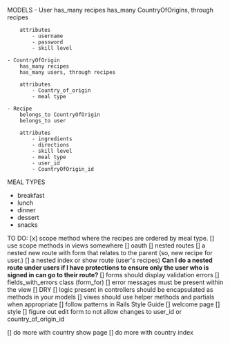 MODELS
    - User
        has_many recipes
        has_many CountryOfOrigins, through recipes

        attributes
            - username
            - password
            - skill level

    - CountryOfOrigin
        has_many recipes
        has_many users, through recipes

        attributes
            - Country_of_origin
            - meal type

    - Recipe
        belongs_to CountryOfOrigin
        belongs_to user

        attributes
            - ingredients
            - directions
            - skill level
            - meal type
            - user_id
            - CountryOfOrigin_id

MEAL TYPES 
- breakfast
- lunch
- dinner
- dessert
- snacks


TO DO:
[x] scope method where the recipes are ordered by meal type.
[] use scope methods in views somewhere
[] oauth
[] nested routes
    [] a nested new route with form that relates to the parent (so, new recipe for user.)
    [] a nested index or show route (user's recipes) **Can I do a nested route under users if I have protections to ensure only the user who is signed in can go to their route?**
[] forms should display validation errors
    [] fields_with_errors class (form_for)
    [] error messages must be present within the view
[] DRY
    [] logic present in controllers should be encapsulated as methods in your models
    [] viwes should use helper methods and partials when appropriate
    [] follow patterns in Rails Style Guide
[] welcome page
[] style
[] figure out edit form to not allow changes to user_id or country_of_origin_id

[] do more with country show page
[] do more with country index

    